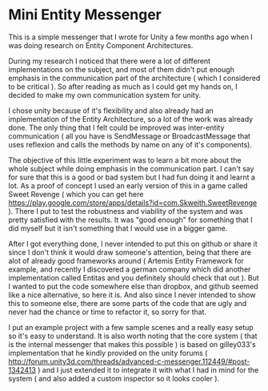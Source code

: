 # Mini Entity Messenger 
This is a simple messenger that I wrote for Unity a few months ago when I was doing research on Entity Component Architectures.

During my research I noticed that there were a lot of different implementations on the subject, and most of them didn't put 
enough emphasis in the communication part of the architecture ( which I considered to be critical ).  So after reading as much as I could
get my hands on, I decided to make my own communication system for unity. 

I chose unity because of it's flexibility and also already had an implementation of the Entity Architecture, so a lot of the work was already done.
The only thing that I felt could  be improved was inter-entity communication ( all you have is SendMessage or BroadcastMessage that uses reflexion
and calls the methods by name on any of it's components).

The objective of this little experiment was to learn a bit more about the whole subject while doing emphasis in the communication part. I can't say for sure
that this is a good or bad system but I had fun doing it and learnt a lot. As a proof of concept I used an early version of this in a game called Sweet Revenge
( which you can get here https://play.google.com/store/apps/details?id=com.Skweith.SweetRevenge ). There I put to test the robustness and viability
of the system and was pretty satisfied with the results. It was "good enough" for something that I did myself but it isn't something that I would use in a bigger game.

After I got everything done, I never intended to put this on github or share it since I don't think it would draw someone's attention, being that there are
alot of already good frameworks around  ( Artemis Entity Framework for example, and recently I discovered a german company which did another implementation called 
Entitas and you definitely should check that out ). But I wanted to put the code somewhere else than dropbox, and github seemed like a nice alternative, so here it is.
And also since I never intended to show this to someone else, there are some parts of the code that are ugly and never had the chance or time to refactor it, so sorry for that.

I put an example project with a few sample scenes and a really easy setup so it's easy to understand. It is also worth noting that the core system ( that is the internal messenger
that makes this possible ) is based on gilley033's implementation that he kindly provided on the unity forums ( http://forum.unity3d.com/threads/advanced-c-messenger.112449/#post-1342413 )
and I just extended it to integrate it with what I had in mind for the system ( and also added a custom inspector so it looks cooler ).
